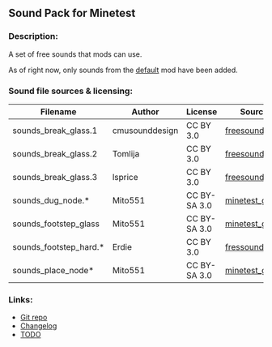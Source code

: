## Sound Pack for Minetest

### Description:

A set of free sounds that mods can use.

As of right now, only sounds from the [default][] mod have been added.

### Sound file sources & licensing:

| Filename               | Author         | License      | Source                    |
| ---------------------- | -------------- | ------------ | ------------------------- |
| sounds_break_glass.1   | cmusounddesign | CC BY 3.0    | [freesound.org][fs.71947] |
| sounds_break_glass.2   | Tomlija        | CC BY 3.0    | [freesound.org][fs.97669] |
| sounds_break_glass.3   | lsprice        | CC BY 3.0    | [freesound.org][fs.88808] |
| sounds_dug_node.*      | Mito551        | CC BY-SA 3.0 | [minetest_game][default]  |
| sounds_footstep_glass  | Mito551        | CC BY-SA 3.0 | [minetest_game][default]  |
| sounds_footstep_hard.* | Erdie          | CC BY 3.0    | [fressound.org][fs.41579] |
| sounds_place_node*     | Mito551        | CC BY-SA 3.0 | [minetest_game][default]  |

### Links:

- [Git repo](https://github.com/AntumMT/mod-sounds)
- [Changelog](changelog.txt)
- [TODO](TODO.txt)


[default]: https://github.com/minetest/minetest_game/tree/master/mods/default
[fs.41579]: https://freesound.org/people/Erdie/sounds/41579
[fs.71947]: https://freesound.org/people/cmusounddesign/sounds/71947
[fs.88808]: https://www.freesound.org/people/lsprice/sounds/88808
[fs.97669]: https://www.freesound.org/people/Tomlija/sounds/97669
